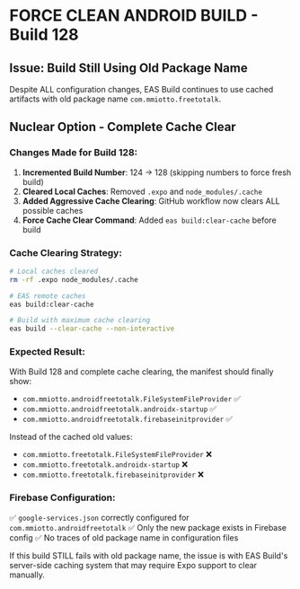 # FORCE CLEAN ANDROID BUILD - Build 128

## Issue: Build Still Using Old Package Name
Despite ALL configuration changes, EAS Build continues to use cached artifacts with old package name `com.mmiotto.freetotalk`.

## Nuclear Option - Complete Cache Clear

### Changes Made for Build 128:
1. **Incremented Build Number**: 124 → 128 (skipping numbers to force fresh build)
2. **Cleared Local Caches**: Removed `.expo` and `node_modules/.cache`
3. **Added Aggressive Cache Clearing**: GitHub workflow now clears ALL possible caches
4. **Force Cache Clear Command**: Added `eas build:clear-cache` before build

### Cache Clearing Strategy:
```bash
# Local caches cleared
rm -rf .expo node_modules/.cache

# EAS remote caches
eas build:clear-cache

# Build with maximum cache clearing
eas build --clear-cache --non-interactive
```

### Expected Result:
With Build 128 and complete cache clearing, the manifest should finally show:
- `com.mmiotto.androidfreetotalk.FileSystemFileProvider` ✅
- `com.mmiotto.androidfreetotalk.androidx-startup` ✅
- `com.mmiotto.androidfreetotalk.firebaseinitprovider` ✅

Instead of the cached old values:
- `com.mmiotto.freetotalk.FileSystemFileProvider` ❌
- `com.mmiotto.freetotalk.androidx-startup` ❌
- `com.mmiotto.freetotalk.firebaseinitprovider` ❌

### Firebase Configuration:
✅ `google-services.json` correctly configured for `com.mmiotto.androidfreetotalk`
✅ Only the new package exists in Firebase config
✅ No traces of old package name in configuration files

If this build STILL fails with old package name, the issue is with EAS Build's server-side caching system that may require Expo support to clear manually.